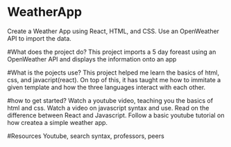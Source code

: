 # WeatherApp
Create a Weather App using React, HTML, and CSS. Use an OpenWeather API to import the data. 

#What does the project do?
This project imports a 5 day foreast using an OpenWeather API and displays the information onto an app

#What is the pojects use?
This project helped me learn the basics of html, css, and javacript(react). On top of this, it has taught me how to immitate a given template
and how the three languages interact with each other.

#how to get started?
Watch a youtube video, teaching you the basics of html and css.
Watch a video on javascript syntax and use. 
Read on the difference between React and Javascript.
Follow a basic youtube tutorial on how createa a simple weather app. 

#Resources
Youtube, search syntax, professors, peers

